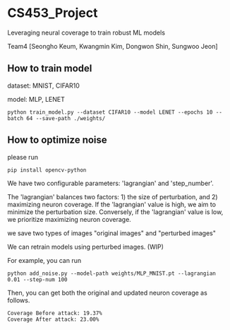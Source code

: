 # CS453_Project

Leveraging neural coverage to train robust ML models

Team4 [Seongho Keum, Kwangmin Kim, Dongwon Shin, Sungwoo Jeon]


## How to train model

dataset: MNIST, CIFAR10 

model: MLP, LENET

```
python train_model.py --dataset CIFAR10 --model LENET --epochs 10 --batch 64 --save-path ./weights/
```

## How to optimize noise

please run
```
pip install opencv-python
```

We have two configurable parameters: 'lagrangian' and 'step_number'.

The 'lagrangian' balances two factors: 1) the size of perturbation, and 2) maximizing neuron coverage. If the 'lagrangian' value is high, we aim to minimize the perturbation size. Conversely, if the 'lagrangian' value is low, we prioritize maximizing neuron coverage.

we save two types of images "original images" and "perturbed images"

We can retrain models using perturbed images. (WIP)

For example, you can run
```
python add_noise.py --model-path weights/MLP_MNIST.pt --lagrangian 0.01 --step-num 100
```

Then, you can get both the original and updated neuron coverage as follows.
```
Coverage Before attack: 19.37%
Coverage After attack: 23.00%
```